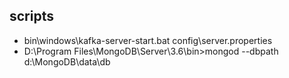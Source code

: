 ## scripts

* bin\windows\kafka-server-start.bat    config\server.properties
* D:\Program Files\MongoDB\Server\3.6\bin>mongod --dbpath d:\MongoDB\data\db